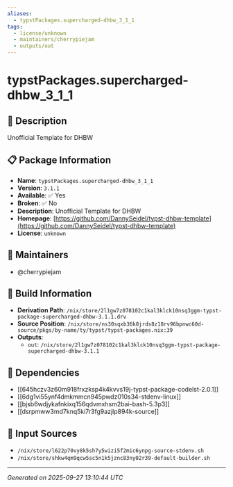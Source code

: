 ```yaml
---
aliases:
  - typstPackages.supercharged-dhbw_3_1_1
tags:
  - license/unknown
  - maintainers/cherrypiejam
  - outputs/out
---
```


# typstPackages.supercharged-dhbw_3_1_1

## 📝 Description

Unofficial Template for DHBW

## 📋 Package Information

- **Name**: `typstPackages.supercharged-dhbw_3_1_1`
- **Version**: `3.1.1`
- **Available**: ✅ Yes
- **Broken**: ✅ No
- **Description**: Unofficial Template for DHBW
- **Homepage**: [https://github.com/DannySeidel/typst-dhbw-template](https://github.com/DannySeidel/typst-dhbw-template)
- **License**: `unknown`
## 👥 Maintainers

- @cherrypiejam


## 🔧 Build Information

- **Derivation Path**: `/nix/store/2l1gw7z078102c1kal3klck10nsq3ggm-typst-package-supercharged-dhbw-3.1.1.drv`
- **Source Position**: `/nix/store/ns30sqxb36k8jrds8z18rv96bpnwc60d-source/pkgs/by-name/ty/typst/typst-packages.nix:39`
- **Outputs**:
  - `out`:  `/nix/store/2l1gw7z078102c1kal3klck10nsq3ggm-typst-package-supercharged-dhbw-3.1.1`

## 🔗 Dependencies

- [[645hczv3z60m918frxzksp4k4kvvs19j-typst-package-codelst-2.0.1]]
- [[6dg1vi55ynf4dmkmmcn945pwdz010s34-stdenv-linux]]
- [[bjsb6wdjykafnkixq156qdvmxhsm2bai-bash-5.3p3]]
- [[dsrpmww3md7knq5ki7r3fg9azjlp894k-source]]

## 📁 Input Sources

- `/nix/store/l622p70vy8k5sh7y5wizi5f2mic6ynpg-source-stdenv.sh`
- `/nix/store/shkw4qm9qcw5sc5n1k5jznc83ny02r39-default-builder.sh`

---
*Generated on 2025-09-27 13:10:44 UTC*
